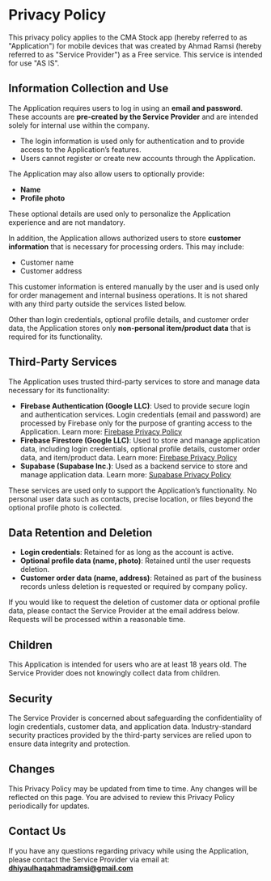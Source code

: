 # Privacy Policy

This privacy policy applies to the CMA Stock app (hereby referred to as "Application") for mobile devices that was created by Ahmad Ramsi (hereby referred to as "Service Provider") as a Free service. This service is intended for use "AS IS".

## Information Collection and Use
The Application requires users to log in using an **email and password**. These accounts are **pre-created by the Service Provider** and are intended solely for internal use within the company.  
- The login information is used only for authentication and to provide access to the Application’s features.  
- Users cannot register or create new accounts through the Application.  

The Application may also allow users to optionally provide:  
- **Name**  
- **Profile photo**  

These optional details are used only to personalize the Application experience and are not mandatory.  

In addition, the Application allows authorized users to store **customer information** that is necessary for processing orders. This may include:  
- Customer name  
- Customer address  

This customer information is entered manually by the user and is used only for order management and internal business operations. It is not shared with any third party outside the services listed below.

Other than login credentials, optional profile details, and customer order data, the Application stores only **non-personal item/product data** that is required for its functionality.

## Third-Party Services
The Application uses trusted third-party services to store and manage data necessary for its functionality:

- **Firebase Authentication (Google LLC)**: Used to provide secure login and authentication services. Login credentials (email and password) are processed by Firebase only for the purpose of granting access to the Application. Learn more: [Firebase Privacy Policy](https://firebase.google.com/support/privacy)  
- **Firebase Firestore (Google LLC)**: Used to store and manage application data, including login credentials, optional profile details, customer order data, and item/product data. Learn more: [Firebase Privacy Policy](https://firebase.google.com/support/privacy)  
- **Supabase (Supabase Inc.)**: Used as a backend service to store and manage application data. Learn more: [Supabase Privacy Policy](https://supabase.com/privacy)  

These services are used only to support the Application’s functionality. No personal user data such as contacts, precise location, or files beyond the optional profile photo is collected.

## Data Retention and Deletion
- **Login credentials**: Retained for as long as the account is active.  
- **Optional profile data (name, photo)**: Retained until the user requests deletion.  
- **Customer order data (name, address)**: Retained as part of the business records unless deletion is requested or required by company policy.  

If you would like to request the deletion of customer data or optional profile data, please contact the Service Provider at the email address below. Requests will be processed within a reasonable time.

## Children
This Application is intended for users who are at least 18 years old. The Service Provider does not knowingly collect data from children.

## Security
The Service Provider is concerned about safeguarding the confidentiality of login credentials, customer data, and application data. Industry-standard security practices provided by the third-party services are relied upon to ensure data integrity and protection.

## Changes
This Privacy Policy may be updated from time to time. Any changes will be reflected on this page. You are advised to review this Privacy Policy periodically for updates.

## Contact Us
If you have any questions regarding privacy while using the Application, please contact the Service Provider via email at:  
**dhiyaulhaqahmadramsi@gmail.com**
